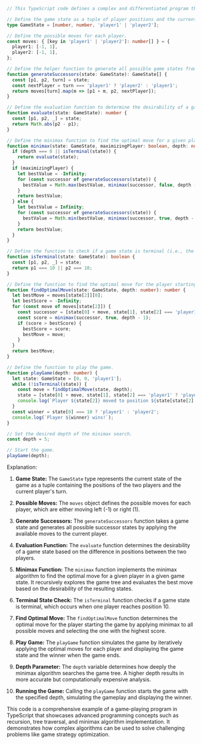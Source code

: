 ```typescript
// This TypeScript code defines a complex and differentiated program that calculates the optimal strategy for playing a game. It is designed to be comprehensive and challenging to understand.

// Define the game state as a tuple of player positions and the current turn.
type GameState = [number, number, 'player1' | 'player2'];

// Define the possible moves for each player.
const moves: { [key in 'player1' | 'player2']: number[] } = {
  player1: [-1, 1],
  player2: [-1, 1],
};

// Define the helper function to generate all possible game states from a given state.
function generateSuccessors(state: GameState): GameState[] {
  const [p1, p2, turn] = state;
  const nextPlayer = turn === 'player1' ? 'player2' : 'player1';
  return moves[turn].map(m => [p1 + m, p2, nextPlayer]);
}

// Define the evaluation function to determine the desirability of a game state.
function evaluate(state: GameState): number {
  const [p1, p2, _] = state;
  return Math.abs(p2 - p1);
}

// Define the minimax function to find the optimal move for a given player in a given game state.
function minimax(state: GameState, maximizingPlayer: boolean, depth: number): number {
  if (depth === 0 || isTerminal(state)) {
    return evaluate(state);
  }
  if (maximizingPlayer) {
    let bestValue = -Infinity;
    for (const successor of generateSuccessors(state)) {
      bestValue = Math.max(bestValue, minimax(successor, false, depth - 1));
    }
    return bestValue;
  } else {
    let bestValue = Infinity;
    for (const successor of generateSuccessors(state)) {
      bestValue = Math.min(bestValue, minimax(successor, true, depth - 1));
    }
    return bestValue;
  }
}

// Define the function to check if a game state is terminal (i.e., the game is over).
function isTerminal(state: GameState): boolean {
  const [p1, p2, _] = state;
  return p1 === 10 || p2 === 10;
}

// Define the function to find the optimal move for the player starting the game.
function findOptimalMove(state: GameState, depth: number): number {
  let bestMove = moves[state[2]][0];
  let bestScore = -Infinity;
  for (const move of moves[state[2]]) {
    const successor = [state[0] + move, state[1], state[2] === 'player1' ? 'player2' : 'player1'];
    const score = minimax(successor, true, depth - 1);
    if (score > bestScore) {
      bestScore = score;
      bestMove = move;
    }
  }
  return bestMove;
}

// Define the function to play the game.
function playGame(depth: number) {
  let state: GameState = [0, 0, 'player1'];
  while (!isTerminal(state)) {
    const move = findOptimalMove(state, depth);
    state = [state[0] + move, state[1], state[2] === 'player1' ? 'player2' : 'player1'];
    console.log(`Player ${state[2]} moved to position ${state[state[2] === 'player1' ? 0 : 1]}`);
  }
  const winner = state[0] === 10 ? 'player1' : 'player2';
  console.log(`Player ${winner} wins!`);
}

// Set the desired depth of the minimax search.
const depth = 5;

// Start the game.
playGame(depth);
```

Explanation:

1. **Game State:** The `GameState` type represents the current state of the game as a tuple containing the positions of the two players and the current player's turn.

2. **Possible Moves:** The `moves` object defines the possible moves for each player, which are either moving left (-1) or right (1).

3. **Generate Successors:** The `generateSuccessors` function takes a game state and generates all possible successor states by applying the available moves to the current player.

4. **Evaluation Function:** The `evaluate` function determines the desirability of a game state based on the difference in positions between the two players.

5. **Minimax Function:** The `minimax` function implements the minimax algorithm to find the optimal move for a given player in a given game state. It recursively explores the game tree and evaluates the best move based on the desirability of the resulting states.

6. **Terminal State Check:** The `isTerminal` function checks if a game state is terminal, which occurs when one player reaches position 10.

7. **Find Optimal Move:** The `findOptimalMove` function determines the optimal move for the player starting the game by applying minimax to all possible moves and selecting the one with the highest score.

8. **Play Game:** The `playGame` function simulates the game by iteratively applying the optimal moves for each player and displaying the game state and the winner when the game ends.

9. **Depth Parameter:** The `depth` variable determines how deeply the minimax algorithm searches the game tree. A higher depth results in more accurate but computationally expensive analysis.

10. **Running the Game:** Calling the `playGame` function starts the game with the specified depth, simulating the gameplay and displaying the winner.

This code is a comprehensive example of a game-playing program in TypeScript that showcases advanced programming concepts such as recursion, tree traversal, and minimax algorithm implementation. It demonstrates how complex algorithms can be used to solve challenging problems like game strategy optimization.